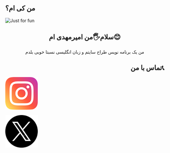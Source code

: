 ## من کی ام؟


<img  src="https://github.com/user-attachments/assets/c5bae698-1848-4226-bf8f-8f3793c6f986" alt="Just for fun">

<h2 align="center">سلام🖐من امیرمهدی ام😊</h2>

<p align="center">من یک برنامه نویس طراح سایتم و زبان انگلیسی نسبتا خوبی بلدم</p>

<h2 align="right">تماس با من📞</h2>
<a href="https://www.instagram.com/amirmahdi_slz" target="_blank"><img src="https://github.com/amirmahdislz/amirmahdislz/blob/main/image/instagram_2111463.png?raw=true"></a>


<a href="https://twitter.com/amirmahdi28852" target="_blank"><img src="https://github.com/amirmahdislz/amirmahdislz/blob/main/image/twitter.png?raw=true"></a>




